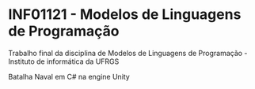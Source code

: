 # INF01121 - Modelos de Linguagens de Programação
Trabalho final da disciplina de Modelos de Linguagens de Programação - Instituto de informática da UFRGS

Batalha Naval em C# na engine Unity
